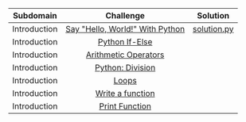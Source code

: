 | Subdomain |  Challenge |   Solution  |
| :-----: | :-: | :-----: | 
| Introduction | [Say "Hello, World!" With Python](https://www.hackerrank.com/challenges/py-hello-world/)|  [solution.py](https://github.com/ns8468/HackerRank/blob/main/Python/Introduction/Arithmetic%20Operators/solution.py)|
| Introduction | [Python If-Else](https://www.hackerrank.com/challenges/py-if-else/) | 
| Introduction | [Arithmetic Operators](https://www.hackerrank.com/challenges/python-arithmetic-operators/) | 
| Introduction | [Python: Division](https://www.hackerrank.com/challenges/python-division/) | 
| Introduction | [Loops](https://www.hackerrank.com/challenges/python-loops/) | 
| Introduction | [Write a function](https://www.hackerrank.com/challenges/write-a-function/) | 
| Introduction | [Print Function](https://www.hackerrank.com/challenges/python-print/) | 

